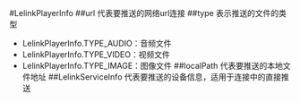 #LelinkPlayerInfo
##url
代表要推送的网络url连接
##type
表示推送的文件的类型

- LelinkPlayerInfo.TYPE_AUDIO：音频文件
- LelinkPlayerInfo.TYPE_VIDEO：视频文件
- LelinkPlayerInfo.TYPE_IMAGE：图像文件
##localPath
代表要推送的本地文件地址
##LelinkServiceInfo
代表要推送的设备信息，适用于连接中的直接推送